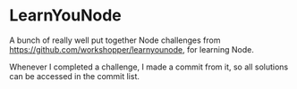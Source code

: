 # LearnYouNode
A bunch of really well put together Node challenges from https://github.com/workshopper/learnyounode, for learning Node.  
  
Whenever I completed a challenge, I made a commit from it, so all solutions can be accessed in the commit list.
